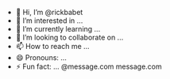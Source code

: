 - 👋 Hi, I’m @rickbabet
- 👀 I’m interested in ...
- 🌱 I’m currently learning ...
- 💞️ I’m looking to collaborate on ...
- 📫 How to reach me ...
- 😄 Pronouns: ...
- ⚡ Fun fact: ...
@message.com
message.com
<!---
rickbabet/rickbabet is a ✨ special ✨ repository because its `README.md` (this file) appears on your GitHub profile.
You can click the Preview link to take a look at your changes.
--->
